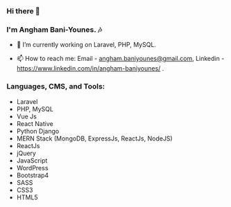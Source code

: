 ### Hi there 👋
### I'm Angham Bani-Younes. 🎶
<!-- ### I'm a trainee at Coding Academy by Orange as a Full-Stack developer. 👩‍💻❤😍 -->
<!-- ### I have a Bachelor of Software Engineering. 😍 -->
<!--
**Angham-Baniyounes/Angham-Baniyounes** is a ✨ _special_ ✨ repository because its `README.md` (this file) appears on your GitHub profile.
Here are some ideas to get you started:
-->
<!-- - 🔭 I’m currently working on Laravel, PHP, MySQL,Python Django, MERN Stack (MongoDB, ExpressJs, ReactJs, NodeJS), ReactJs, jQuery, JavaScript, WordPress, Bootstrap4, SASS, CSS3, HTML5. -->
- 🔭 I’m currently working on Laravel, PHP, MySQL.
<!-- - 🌱 I’m currently learning React-Native. -->
- 📫 How to reach me: Email - angham.baniyounes@gmail.com, Linkedin - https://www.linkedin.com/in/angham-baniyounes/ .
### Languages, CMS, and Tools:
<p>
 <ul>
   <li>Laravel</li>
   <li>PHP, MySQL</li>
   <li>Vue Js</li>
   <li>React Native</li>
   <li>Python Django</li>
   <li>MERN Stack (MongoDB, ExpressJs, ReactJs, NodeJS)</li>
   <li>ReactJs</li>
   <li>jQuery</li>
   <li>JavaScript</li>
   <li>WordPress</li>
   <li>Bootstrap4</li>
   <li>SASS</li>
   <li>CSS3</li>
   <li>HTML5</li>
  </ul>
</p>

<!--
<a href="https://github.com/Angham-Baniyounes">
 <img align="center" src="https://github-readme-stats.vercel.app/api/top-langs/?username=Angham-Baniyounes&theme=light&hide_langs_below=1"/>
</a>
-->
<br>
<!--
<a href="https://github.com/Angham-Baniyounes">
 <img align="center" src="https://github-readme-stats.vercel.app/api?username=Angham-Baniyounes&show_icons=true&theme=light&line_height=27" alt="Your's github stats"/>
</a>
-->

<!-- ![alt text](https://i.pinimg.com/originals/a7/8b/38/a78b383ad23b2e299930215d6a7093c6.gif) -->
